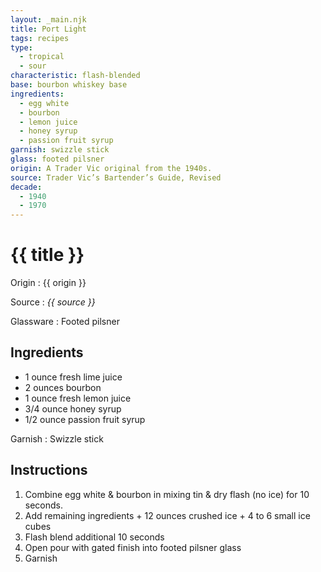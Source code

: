 ```yaml
---
layout: _main.njk
title: Port Light
tags: recipes
type:
  - tropical
  - sour
characteristic: flash-blended
base: bourbon whiskey base
ingredients:
  - egg white
  - bourbon
  - lemon juice
  - honey syrup
  - passion fruit syrup
garnish: swizzle stick
glass: footed pilsner
origin: A Trader Vic original from the 1940s.
source: Trader Vic’s Bartender’s Guide, Revised
decade:
  - 1940
  - 1970
---
```

<!-- markdownlint-disable MD025 -->
# {{ title }}
<!-- markdownlint-disable MD025 -->

Origin
  : {{ origin }}

Source
  : <cite>{{ source }}</cite>

Glassware
  : Footed pilsner

## Ingredients

* 1 ounce fresh lime juice
* 2 ounces bourbon
* 1 ounce fresh lemon juice
* 3/4 ounce honey syrup
* 1/2 ounce passion fruit syrup

Garnish
  : Swizzle stick

## Instructions

1. Combine egg white & bourbon in mixing tin & dry flash (no ice) for 10 seconds.
2. Add remaining ingredients + 12 ounces crushed ice + 4 to 6 small ice cubes
3. Flash blend additional 10 seconds
4. Open pour with gated finish into footed pilsner glass
5. Garnish
